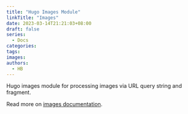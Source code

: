 ```yaml
---
title: "Hugo Images Module"
linkTitle: "Images"
date: 2023-03-14T21:21:03+08:00
draft: false
series:
  - Docs
categories:
tags:
images:
authors:
  - HB
---
```


Hugo images module for processing images via URL query string and fragment.

<!--more-->

Read more on [images documentation](https://hugomods.com/en/docs/images).
